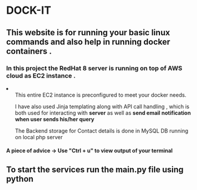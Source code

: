 # DOCK-IT

## This website is for running your basic linux commands and also help in running docker containers .

<h3> In this project the RedHat 8 server is running on top of AWS cloud as EC2 instance . </h3>
<p> 
  <li>
    <ul>This entire EC2 instance is preconfigured to meet your docker needs.</ul>
    <ul> I have also used Jinja templating along with API call handling ,  which is both used for interacting with <b>server</b> as well as <b>send email notification when user sends his/her query</b>  </ul>
    <ul> The Backend storage for Contact details is done in MySQL DB running on local php server </ul>
    
  </li>
</p>

#### A piece of advice -> Use "Ctrl + u" to view output of your terminal
## To start the services run the main.py file using python
